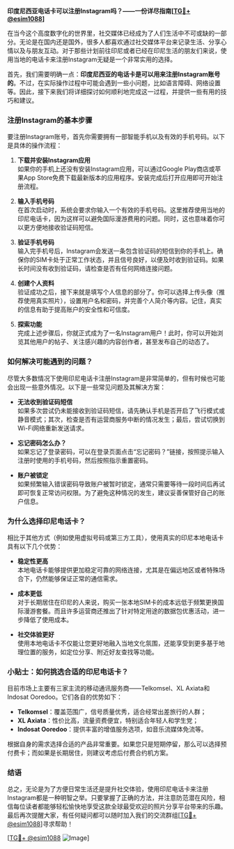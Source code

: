 **印度尼西亚电话卡可以注册Instagram吗？——一份详尽指南[[TG💪+ @esim1088](https://t.me/s/esim1088)]**

在当今这个高度数字化的世界里，社交媒体已经成为了人们生活中不可或缺的一部分。无论是在国内还是国外，很多人都喜欢通过社交媒体平台来记录生活、分享心情以及与朋友互动。对于那些计划前往印尼或者已经在印尼生活的朋友们来说，使用当地的电话卡来注册Instagram无疑是一个非常实用的选择。

首先，我们需要明确一点：**印度尼西亚的电话卡是可以用来注册Instagram账号的**。不过，在实际操作过程中可能会遇到一些小问题，比如语言障碍、网络设置等。因此，接下来我们将详细探讨如何顺利地完成这一过程，并提供一些有用的技巧和建议。

### 注册Instagram的基本步骤

要注册Instagram账号，首先你需要拥有一部智能手机以及有效的手机号码。以下是具体的操作流程：

1. **下载并安装Instagram应用**  
   如果你的手机上还没有安装Instagram应用，可以通过Google Play商店或苹果App Store免费下载最新版本的应用程序。安装完成后打开应用即可开始注册流程。

2. **输入手机号码**  
   在首次启动时，系统会要求你输入一个有效的手机号码。这里推荐使用当地的印尼电话卡，因为这样可以避免国际漫游费用的问题。同时，这也意味着你可以更方便地接收验证码短信。

3. **验证手机号码**  
   输入完手机号后，Instagram会发送一条包含验证码的短信到你的手机上。确保你的SIM卡处于正常工作状态，并且信号良好，以便及时收到验证码。如果长时间没有收到验证码，请检查是否有任何网络连接问题。

4. **创建个人资料**  
   验证成功之后，接下来就是填写个人信息的部分了。你可以选择上传头像（推荐使用真实照片），设置用户名和密码，并完善个人简介等内容。记住，真实的信息有助于提高账户的安全性和可信度。

5. **探索功能**  
   完成上述步骤后，你就正式成为了一名Instagram用户！此时，你可以开始浏览其他用户的帖子、关注感兴趣的内容创作者，甚至发布自己的动态了。

### 如何解决可能遇到的问题？

尽管大多数情况下使用印尼电话卡注册Instagram是非常简单的，但有时候也可能会出现一些意外情况。以下是一些常见问题及其解决方案：

- **无法收到验证码短信**  
  如果多次尝试仍未能接收到验证码短信，请先确认手机是否开启了飞行模式或静音模式；其次，检查是否有运营商服务中断的情况发生；最后，尝试切换到Wi-Fi网络重新发送请求。

- **忘记密码怎么办？**  
  如果忘记了登录密码，可以在登录页面点击“忘记密码？”链接，按照提示输入注册时使用的手机号码，然后按照指示重置密码。

- **账户被锁定**  
  如果频繁输入错误密码导致账户被暂时锁定，通常只需要等待一段时间后再试即可恢复正常访问权限。为了避免这种情况的发生，建议妥善保管好自己的账户信息。

### 为什么选择印尼电话卡？

相比于其他方式（例如使用虚拟号码或第三方工具），使用真实的印尼本地电话卡具有以下几个优势：

- **稳定性更高**  
  本地电话卡能够提供更加稳定可靠的网络连接，尤其是在偏远地区或者特殊场合下，仍然能够保证正常的通信需求。
  
- **成本更低**  
  对于长期居住在印尼的人来说，购买一张本地SIM卡的成本远低于频繁更换国际漫游套餐。而且许多运营商还推出了针对特定用途的数据包优惠活动，进一步降低了使用成本。

- **社交体验更好**  
  使用本地电话卡不仅能让您更好地融入当地文化氛围，还能享受到更多基于地理位置的服务，如定位分享、附近好友查找等功能。

### 小贴士：如何挑选合适的印尼电话卡？

目前市场上主要有三家主流的移动通讯服务商——Telkomsel、XL Axiata和Indosat Ooredoo。它们各自的优势如下：

- **Telkomsel**：覆盖范围广，信号质量优秀，适合经常出差旅行的人群；
- **XL Axiata**：性价比高，流量资费便宜，特别适合年轻人和学生党；
- **Indosat Ooredoo**：提供丰富的增值服务选项，如音乐流媒体免流等。

根据自身的需求选择合适的产品非常重要。如果您只是短期停留，那么可以选择预付费卡；而如果是长期居住，则建议考虑后付费合约机方案。

### 结语

总之，无论是为了方便日常生活还是提升社交体验，使用印尼电话卡来注册Instagram都是一种明智之举。只要掌握了正确的方法，并注意防范潜在风险，相信每位读者都能够轻松愉快地享受这款全球最受欢迎的照片分享平台带来的乐趣。最后再次提醒大家，有任何疑问都可以随时加入我们的交流群组[[TG💪+ @esim1088](https://t.me/s/esim1088)]寻求帮助！

[[TG💪+ @esim1088](https://t.me/s/esim1088) ![Image](https://i.postimg.cc/4NQfJmqS/Snipaste-2025-05-13-00-14-12.png)]